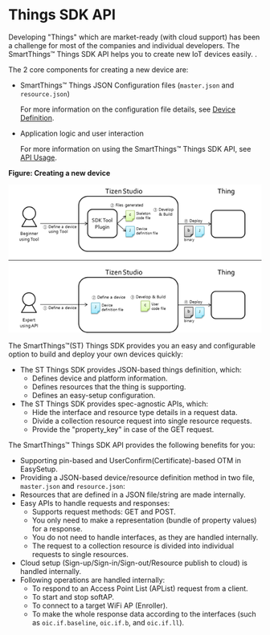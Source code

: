 # Things SDK API

Developing "Things" which are market-ready (with cloud support) has been a challenge for most of the companies and individual developers. The SmartThings&trade; Things SDK API helps you to create new IoT devices easily. .

The 2 core components for creating a new device are:

-   SmartThings&trade; Things JSON Configuration files (`master.json` and `resource.json`)

    For more information on the configuration file details, see [Device Definition](things-api-device-5.0.md).

-   Application logic and user interaction

    For more information on using the SmartThings&trade; Things SDK API, see [API Usage](things-api-guide-5.0.md).

**Figure: Creating a new device**

![Creating a new device](media/thing_api_new_device.png)

The SmartThings&trade;(ST) Things SDK provides you an easy and configurable option to build and deploy your own devices quickly:

-   The ST Things SDK provides JSON-based things definition, which:
    -   Defines device and platform information.
    -   Defines resources that the thing is supporting.
    -   Defines an easy-setup configuration.
-   The ST Things SDK provides spec-agnostic APIs, which:
    -   Hide the interface and resource type details in a request data.
    -   Divide a collection resource request into single resource requests.
    -   Provide the "property_key" in case of the GET request.

The SmartThings&trade; Things SDK API provides the following benefits for you:

-   Supporting pin-based and UserConfirm(Certificate)-based OTM in EasySetup.
-   Providing a JSON-based device/resource definition method in two file, `master.json` and `resource.json`:
-   Resources that are defined in a JSON file/string are made internally.
-   Easy APIs to handle requests and responses:
    -   Supports request methods: GET and POST.
    -   You only need to make a representation (bundle of property values) for a response.
    -   You do not need to handle interfaces, as they are handled internally.
    -   The request to a collection resource is divided into individual requests to single resources.
-   Cloud setup (Sign-up/Sign-in/Sign-out/Resource publish to cloud) is handled internally.
-   Following operations are handled internally:
    -   To respond to an Access Point List (APList) request from a client.
    -   To start and stop softAP.
    -   To connect to a target WiFi AP (Enroller).
    -   To make the whole response data according to the interfaces (such as `oic.if.baseline`, `oic.if.b`, and `oic.if.ll`).

